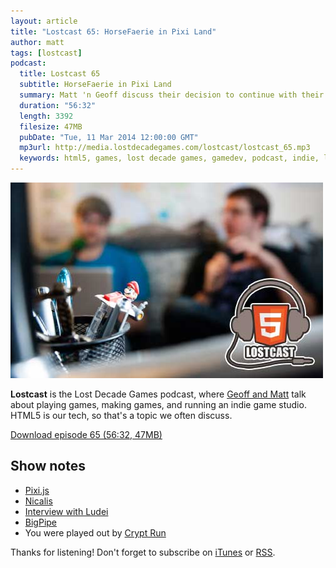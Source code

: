 ```yaml
---
layout: article
title: "Lostcast 65: HorseFaerie in Pixi Land"
author: matt
tags: [lostcast]
podcast:
  title: Lostcast 65
  subtitle: HorseFaerie in Pixi Land
  summary: Matt 'n Geoff discuss their decision to continue with their own rendering tools and not switch to Pixi.js (which is a great tool).
  duration: "56:32"
  length: 3392
  filesize: 47MB
  pubDate: "Tue, 11 Mar 2014 12:00:00 GMT"
  mp3url: http://media.lostdecadegames.com/lostcast/lostcast_65.mp3
  keywords: html5, games, lost decade games, gamedev, podcast, indie, lostcast
---
```

<div class="full-frame">
	<img alt="Lostcast gamedev podcast" src="/media/images/lostcast/splash.jpg" width="500" height="313">
</div>

**Lostcast** is the Lost Decade Games podcast, where [Geoff and Matt](/about/) talk about playing games, making games, and running an indie game studio. HTML5 is our tech, so that's a topic we often discuss.

<a class="download-podcast" href="http://media.lostdecadegames.com/lostcast/lostcast_65.mp3">
	Download episode 65 (56:32, 47MB)
</a>

## Show notes

* [Pixi.js](http://www.pixijs.com/)
* [Nicalis](http://www.nicalis.com/)
* [Interview with Ludei](/lostcast-40/)
* [BigPipe](https://www.facebook.com/notes/facebook-engineering/bigpipe-pipelining-web-pages-for-high-performance/389414033919)
* You were played out by [Crypt Run](http://joshuamorse.bandcamp.com/track/crypt-run-crypt)

Thanks for listening! Don't forget to subscribe on [iTunes](http://itunes.apple.com/us/podcast/lostcast/id481950724) or [RSS](/lostcast.xml).
